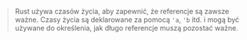 
> Rust używa czasów życia, aby zapewnić, że referencje są zawsze ważne. Czasy życia są deklarowane za pomocą `'a`, `'b` itd. i mogą być używane do określenia, jak długo referencje muszą pozostać ważne.











